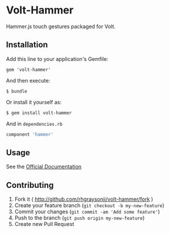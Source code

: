 # Volt-Hammer
Hammer.js touch gestures packaged for Volt.

## Installation

Add this line to your application's Gemfile:

    gem 'volt-hammer'

And then execute:

    $ bundle

Or install it yourself as:

    $ gem install volt-hammer

And in `dependencies.rb`

```RUBY
component 'hammer'
```

## Usage

See the [Official Documentation](http://hammerjs.github.io/getting-started/)

## Contributing

1. Fork it ( http://github.com/rhgraysonii/volt-hammer/fork )
2. Create your feature branch (`git checkout -b my-new-feature`)
3. Commit your changes (`git commit -am 'Add some feature'`)
4. Push to the branch (`git push origin my-new-feature`)
5. Create new Pull Request
